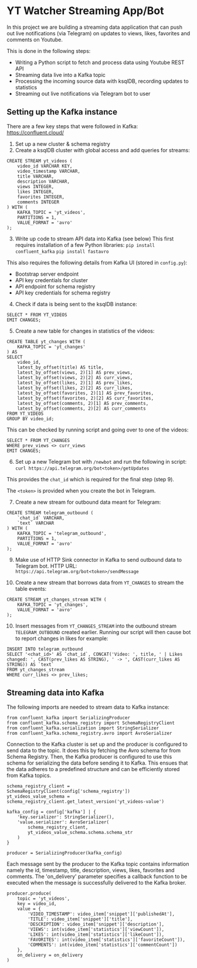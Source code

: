 # YT Watcher Streaming App/Bot
In this project we are building a streaming data application that can push out live notifications (via Telegram) on updates to views, likes, favorites and comments on Youtube.

This is done in the following steps:
- Writing a Python script to fetch and process data using Youtube REST API
- Streaming data live into a Kafka topic
- Processing the incoming source data with ksqlDB, recording updates to statistics
- Streaming out live notifications via Telegram bot to user

## Setting up the Kafka instance

There are a few key steps that were followed in Kafka: https://confluent.cloud/
1) Set up a new cluster & schema registry
2) Create a ksqlDB cluster with global access and add queries for streams:
```
CREATE STREAM yt_videos (
    video_id VARCHAR KEY,
    video_timestamp VARCHAR,
    title VARCHAR,
    description VARCHAR,
    views INTEGER,
    likes INTEGER, 
    favorites INTEGER,
    comments INTEGER
) WITH (
    KAFKA_TOPIC = 'yt_videos', 
    PARTITIONS = 1, 
    VALUE_FORMAT = 'avro'
);
```

3) Write up code to stream API data into Kafka (see below)
This first requires installation of a few Python libraries:
```pip install confluent_kafka```
```pip install fastavro```

This also requires the following details from Kafka UI (stored in ```config.py```):
- Bootstrap server endpoint
- API key credentials for cluster
- API endpoint for schema registry
- API key credentials for schema registry

4) Check if data is being sent to the ksqlDB instance:
```
SELECT * FROM YT_VIDEOS
EMIT CHANGES;
```

5) Create a new table for changes in statistics of the videos:
```
CREATE TABLE yt_changes WITH (
    KAFKA_TOPIC = 'yt_changes'
) AS 
SELECT
    video_id, 
    latest_by_offset(title) AS title, 
    latest_by_offset(views, 2)[1] AS prev_views, 
    latest_by_offset(views, 2)[2] AS curr_views, 
    latest_by_offset(likes, 2)[1] AS prev_likes, 
    latest_by_offset(likes, 2)[2] AS curr_likes, 
    latest_by_offset(favorites, 2)[1] AS prev_favorites,
    latest_by_offset(favorites, 2)[2] AS curr_favorites, 
    latest_by_offset(comments, 2)[1] AS prev_comments, 
    latest_by_offset(comments, 2)[2] AS curr_comments
FROM YT_VIDEOS
GROUP BY video_id;
```

This can be checked by running script and going over to one of the videos:
```
SELECT * FROM YT_CHANGES
WHERE prev_views <> curr_views
EMIT CHANGES;
```

6) Set up a new Telegram bot with ```/newbot``` and run the following in script:
```curl https://api.telegram.org/bot<token>/getUpdates```

This provides the ```chat_id``` which is required for the final step (step 9).

The ```<token>``` is provided when you create the bot in Telegram.

7) Create a new stream for outbound data meant for Telegram:
``` 
CREATE STREAM telegram_outbound (
    `chat_id` VARCHAR,
    `text` VARCHAR
) WITH (
    KAFKA_TOPIC = 'telegram_outbound', 
    PARTITIONS = 1, 
    VALUE_FORMAT = 'avro'
);
```

9) Make use of HTTP Sink connector in Kafka to send outbound data to Telegram bot.
HTTP URL: ```https://api.telegram.org/bot<token>/sendMessage```

10) Create a new stream that borrows data from ```YT_CHANGES``` to stream the table events:
``` 
CREATE STREAM yt_changes_stream WITH (
    KAFKA_TOPIC = 'yt_changes', 
    VALUE_FORMAT = 'avro'
);
```

10) Insert messages from ```YT_CHANGES_STREAM``` into the outbound stream ```TELEGRAM_OUTBOUND``` created earlier.
Running our script will then cause bot to report changes in likes for example:
``` 
INSERT INTO telegram_outbound
SELECT '<chat_id>' AS `chat_id`, CONCAT('Video: ', title, ' | Likes changed: ', CAST(prev_likes AS STRING), ' -> ', CAST(curr_likes AS STRING)) AS `text`
FROM yt_changes_stream
WHERE curr_likes <> prev_likes;
```

## Streaming data into Kafka

The following imports are needed to stream data to Kafka instance:
```
from confluent_kafka import SerializingProducer
from confluent_kafka.schema_registry import SchemaRegistryClient
from confluent_kafka.serialization import StringSerializer
from confluent_kafka.schema_registry.avro import AvroSerializer
```

Connection to the Kafka cluster is set up and the producer is configured to send data to the topic. It does this by fetching the Avro schema for <!--yt_videos--> from Schema Registry. Then, the Kafka producer is configured to use this schema for serializing the data before sending it to Kafka. This ensues that the data adheres to a predefined structure and can be efficiently stored from Kafka topics.

```
schema_registry_client = SchemaRegistryClient(config['schema_registry'])
yt_videos_value_schema = schema_registry_client.get_latest_version('yt_videos-value')

kafka_config = config['kafka'] | {
    'key.serializer': StringSerializer(), 
    'value.serializer': AvroSerializer(
        schema_registry_client, 
        yt_videos_value_schema.schema.schema_str
    )
}

producer = SerializingProducer(kafka_config)
```

Each message sent by the producer to the Kafka topic contains information namely the id, timestamp, title, description, views, likes, favorites and comments. The 'on_delivery' parameter specifies a callback function to be executed when the message is successfully delivered to the Kafka broker.

```
producer.produce(
    topic = 'yt_videos', 
    key = video_id, 
    value = {
        'VIDEO_TIMESTAMP': video_item['snippet']['publishedAt'], 
        'TITLE': video_item['snippet']['title'], 
        'DESCRIPTION': video_item['snippet']['description'], 
        'VIEWS': int(video_item['statistics']['viewCount']), 
        'LIKES': int(video_item['statistics']['likeCount']), 
        'FAVORITES': int(video_item['statistics']['favoriteCount']), 
        'COMMENTS': int(video_item['statistics']['commentCount'])
    }, 
    on_delivery = on_delivery
)
```
